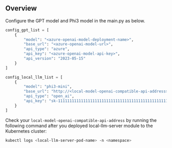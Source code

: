 ## Overview
Configure the GPT model and Phi3 model in the main.py as below.

```python
config_gpt_list = [
    {
        "model": "<azure-openai-model-deployment-name>", 
        "base_url": "<azure-openai-model-url>", 
        "api_type": "azure",
        "api_key": "<azure-openai-model-api-key>", 
        "api_version": "2023-05-15"
    }
]

config_local_llm_list = [
    {
        "model": "phi3-mini", 
        "base_url": "http://<local-model-openai-compatible-api-address>:<port>/v1", 
        "api_type": "open_ai",
        "api_key": "sk-111111111111111111111111111111111111111111111111", # just a placeholder, no need to change.
    }
]
```

Check your `local-model-openai-compatible-api-address` by running the following command after you deployed local-llm-server module to the Kubernetes cluster:
```bash
kubectl logs <local-llm-server-pod-name> -n <namespace>
```
